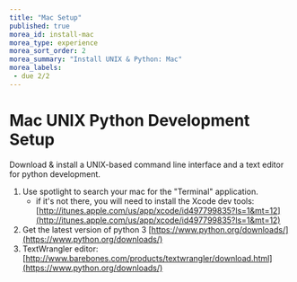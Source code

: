 ```yaml
---
title: "Mac Setup"
published: true
morea_id: install-mac
morea_type: experience
morea_sort_order: 2
morea_summary: "Install UNIX & Python: Mac"
morea_labels:
 - due 2/2
---
```

# Mac UNIX Python Development Setup
Download & install a UNIX-based command line interface and a text editor for python development.

1. Use spotlight to search your mac for the "Terminal" application.
    - if it's not there, you will need to install the Xcode dev tools: [http://itunes.apple.com/us/app/xcode/id497799835?ls=1&mt=12](http://itunes.apple.com/us/app/xcode/id497799835?ls=1&mt=12)
1. Get the latest version of python 3 [https://www.python.org/downloads/](https://www.python.org/downloads/)
1. TextWrangler editor: [http://www.barebones.com/products/textwrangler/download.html](https://www.python.org/downloads/)